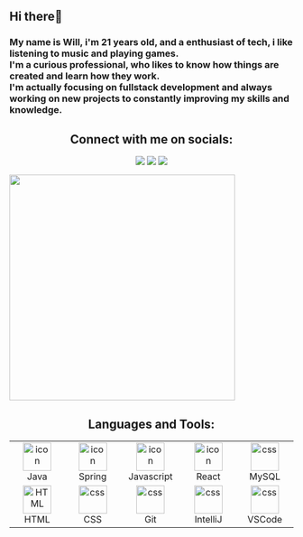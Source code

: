 <div class="bio">
  <h2><strong>Hi there👋</strong></h2>
  <h3>My name is Will, i'm 21 years old, and a enthusiast of tech, i like listening to music and playing games.<br>
  I'm a curious professional, who likes to know how things are created and learn how they work.<br>
  I'm actually focusing on fullstack development and always working on new projects to constantly improving my skills and knowledge.</h3>
</div>

<div align="center">
  <h2><strong>Connect with me on socials:</strong></h2>
  <a href="https://www.linkedin.com/in/willfsouz/" target="_blank"><img src="https://img.shields.io/badge/-LinkedIn-%230077B5?style=for-the-badge&logo=linkedin&logoColor=white" target="_blank"></a>
  <a href="https://www.instagram.com/willfsouz/" target="_blank"><img src="https://img.shields.io/badge/-Instagram-%23E4405F?style=for-the-badge&logo=instagram&logoColor=white" target="_blank"></a>
 	<a href="https://twitter.com/willfsouz" target="_blank"><img src="https://img.shields.io/badge/Twitter-1DA1F2?style=for-the-badge&logo=twitter&logoColor=white" target="_blank"></a>
</div>

  <p>
    <img width="400em" src="https://github-readme-stats.vercel.app/api/top-langs/?username=willfsouz&layout=compact&theme=codeSTACKr"/>
  </p>
</div>

<h2 align="center"><strong>Languages and Tools:</strong></h2>

<table align="center">
  <tr>
      <td align="center" width="96">
        <a href="#macropower-tech">
          <img src="https://cdn-icons-png.flaticon.com/512/226/226777.png" alt="icon" width="50" height="50"/>
        </a>
        <br>Java
      </td>
      <td align="center" width="96">
        <a href="#macropower-tech">
          <img src="https://cdn.worldvectorlogo.com/logos/spring-3.svg" alt="icon" width="50" height="50" />
        </a>
        <br>Spring
      </td>
      <td align="center" width="96">
          <img src="https://cdn-icons-png.flaticon.com/512/5968/5968292.png" alt="icon" width="50" height="50" />
        <br>Javascript
      </td>     
      <td align="center" width="96">
          <img src="https://cdn.worldvectorlogo.com/logos/react-2.svg" alt="icon" width="50" height="50" />
          <br>React
      </td>     
      <td align="center" width="96">
        <img src="https://skillicons.dev/icons?i=mysql" width="50" height="50" alt="css" />
        <br>MySQL
      </td> 
  </tr>
  <tr>
    <td align="center"  width="96">
        <img src="https://cdn.worldvectorlogo.com/logos/html-1.svg" width="50" height="50" alt="HTML" />
      <br>HTML
    </td>
    <td align="center" width="96">
        <img src="https://cdn.worldvectorlogo.com/logos/css-3.svg" width="50" height="50" alt="css" />
      <br>CSS
    </td>
    <td align="center" width="96">
      <img src="https://skillicons.dev/icons?i=git" width="50" height="50" alt="css" />
      <br>Git
    </td>
    <td align="center" width="96">
      <img src="https://skillicons.dev/icons?i=idea" width="50" height="50" alt="css" />
      <br>IntelliJ
    </td>    
    <td align="center" width="96">
      <img src="https://skillicons.dev/icons?i=vscode" width="50" height="50" alt="css" />
      <br>VSCode
    </td>
  </tr>
</table>
